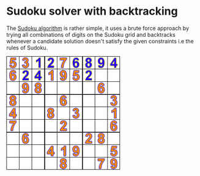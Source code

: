 # Sudoku solver with backtracking
The [Sudoku algorithm](https://en.wikipedia.org/wiki/Sudoku_solving_algorithms#Backtracking) is rather simple, it uses a brute force approach by trying all combinations of digits on the Sudoku grid 
and backtracks whenever a candidate solution doesn't satisfy the given constraints i.e the rules of Sudoku. 

![Sudoku backtracking visualization](backtracking.gif)
